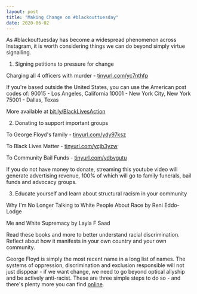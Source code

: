 ```yaml
---
layout: post
title: "Making Change on #blackouttuesday"
date: 2020-06-02
---
```


As #blackouttuesday has become a widespread phenomenon across Instagram, it is worth considering things we can do beyond simply virtue signalling.


1. Signing petitions to pressure for change 

Charging all 4 officers with murder - [tinyurl.com/yc7nthfp](tinyurl.com/yc7nthfp)

If you're based outside the United States, you can use the American post codes of:
90015 - Los Angeles, California
10001 - New York City, New York
75001 - Dallas, Texas

More available at [bit.ly/BlackLivesAction](bit.ly/BlackLivesAction)


2. Donating to support important groups

To George Floyd's family - [tinyurl.com/ydy97ksz](tinyurl.com/ydy97ksz)

To Black Lives Matter - [tinyurl.com/ycjb3yzw](tinyurl.com/ycjb3yzw)

To Community Bail Funds - [tinyurl.com/ydbvgutu](tinyurl.com/ydbvgutu)

If you do not have money to donate, streaming this youtube video will generate advertising revenue, 100% of which will go to family funerals, bail funds and advocacy groups.


3. Educate yourself and learn about structural racism in your community

Why I'm No Longer Talking to White People About Race by Reni Eddo-Lodge

Me and White Supremacy by Layla F Saad

Read these books and more to better understand racial discrimination. Reflect about how it manifests in your own country and your own community.

 
George Floyd is simply the most recent name in a long list of names. The systems of oppression, discrimination and exclusion responsible will not just disppear - if we want change, we need to go beyond optical allyship and be actively anti-racist. These are three simple steps to do so - and there's plenty more you can find [online](https://blacklivesmatters.carrd.co/).
